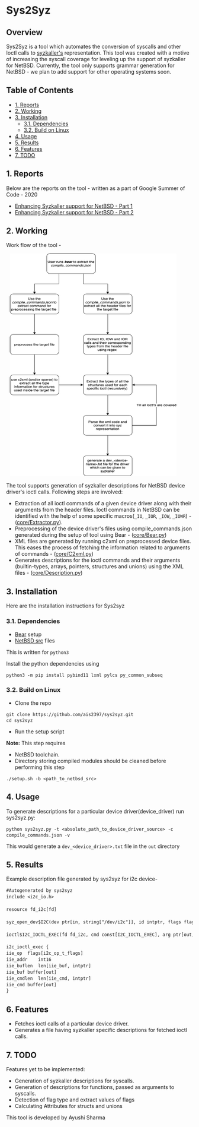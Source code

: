 # Sys2Syz <!-- omit in toc -->

## Overview <!-- omit in toc -->

Sys2Syz is a tool which automates the conversion of syscalls and other Ioctl calls to [syzkaller's](https://github.com/google/syzkaller) representation. This tool was created with a motive of increasing the syscall coverage for leveling up the support of syzkaller for NetBSD. Currently, the tool only supports grammar generation for NetBSD - we plan to add support for other operating systems soon.

## Table of Contents <!-- omit in toc -->

- [1. Reports](#1-reports)
- [2. Working](#2-working)
- [3. Installation](#3-installation)
  - [3.1. Dependencies](#31-dependencies)
  - [3.2. Build on Linux](#32-build-on-linux)
- [4. Usage](#4-usage)
- [5. Results](#5-results)
- [6. Features](#6-features)
- [7. TODO](#7-todo)

## 1. Reports

Below are the reports on the tool - written as a part of Google Summer of Code - 2020

- [Enhancing Syzkaller support for NetBSD - Part 1](https://blog.netbsd.org/tnf/entry/gsoc_reports_enhancing_syzkaller_support)
- [Enhancing Syzkaller support for NetBSD - Part 2](https://blog.netbsd.org/tnf/entry/gsoc_reports_enhancing_syzkaller_support1)

## 2. Working

Work flow of the tool -

<img src="sys2syz.png"
     alt="Sys2syz design"
     class="center"
     width="450" height="600"
     style="margin-left: 10px;
  margin-right: 10px;" />
     
The tool supports generation of syzkaller descriptions for NetBSD device driver's ioctl calls. Following steps are involved:

- Extraction of all ioctl commands of a given device driver along with their arguments from the header files. Ioctl commands in NetBSD can be identified with the help of some specific macros(`_IO`, `_IOR`, `_IOW`, `_IOWR`) - ([core/Extractor.py](https://github.com/ais2397/sys2syz/blob/gsoc-2020/core/Extractor.py)).
- Preprocessing of the device driver's files using compile_commands.json generated during the setup of tool using Bear - ([core/Bear.py](https://github.com/ais2397/sys2syz/blob/gsoc-2020/core/Bear.py))
- XML files are generated by running c2xml on preprocessed device files. This eases the process of fetching the information related to arguments of commands - ([core/C2xml.py](https://github.com/ais2397/sys2syz/blob/gsoc-2020/core/C2xml.py))
- Generates descriptions for the ioctl commands and their arguments (builtin-types, arrays, pointers, structures and unions) using the XML files - ([core/Description.py](https://github.com/ais2397/sys2syz/blob/gsoc-2020/core/Description.py))

## 3. Installation

Here are the installation instructions for Sys2syz

### 3.1. Dependencies

- [Bear](https://github.com/rizsotto/Bear) setup
- [NetBSD src](https://github.com/NetBSD/src) files

This is written for `python3`

Install the python dependencies using 

```shell
python3 -m pip install pybind11 lxml pylcs py_common_subseq
```

### 3.2. Build on Linux

- Clone the repo
 ```shell
 git clone https://github.com/ais2397/sys2syz.git
 cd sys2syz
 ```
- Run the setup script

**Note:** This step requires
- NetBSD toolchain. 
- Directory storing compiled modules should be cleaned before performing this step
 ```shell
 ./setup.sh -b <path_to_netbsd_src>
 ```
 
## 4. Usage

 To generate descriptions for a particular device driver(device_driver) run sys2syz.py:
```shell
python sys2syz.py -t <absolute_path_to_device_driver_source> -c compile_commands.json -v
```
This would generate a ```dev_<device_driver>.txt``` file in the ```out``` directory

## 5. Results

Example description file generated by sys2syz for i2c device- 
```txt
#Autogenerated by sys2syz
include <i2c_io.h>

resource fd_i2c[fd]

syz_open_dev$I2C(dev ptr[in, string["/dev/i2c"]], id intptr, flags flags[open_flags]) fd_i2c

ioctl$I2C_IOCTL_EXEC(fd fd_i2c, cmd const[I2C_IOCTL_EXEC], arg ptr[out, i2c_ioctl_exec])

i2c_ioctl_exec {
iie_op	flags[i2c_op_t_flags]
iie_addr	int16
iie_buflen	len[iie_buf, intptr]
iie_buf	buffer[out]
iie_cmdlen	len[iie_cmd, intptr]
iie_cmd	buffer[out]
}
```

## 6. Features

- Fetches ioctl calls of a particular device driver.
- Generates a file having syzkaller specific descriptions for fetched ioctl calls.

## 7. TODO

Features yet to be implemented:
- Generation of syzkaller descriptions for syscalls.
- Generation of descriptions for functions, passed as arguments to syscalls.
- Detection of flag type and extract values of flags
- Calculating Attributes for structs and unions

This tool is developed by Ayushi Sharma
